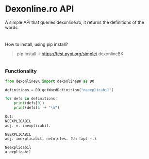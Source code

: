 # Dexonline.ro API

A simple API that queries dexonline.ro, it returns the definitions of the words.

#

How to install, using pip install?

>pip install -i https://test.pypi.org/simple/ dexonlineBK

#

### Functionality
```python
from dexonlineBK import dexonlineBK as DO

definitions = DO.getWordDefinition("neexplicabil")

for defs in definitions:
	print(defs[0])
	print(defs[1] + "\n")
	
Out:
NEEXPLICÁBIL
adj. v. inexplicabil.

NEEXPLICABIL
adj. inexplicabil, neînțeles. (Un fapt ~.)

Neexplicabil
≠ explicabil
```
